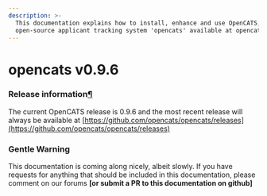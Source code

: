 ```yaml
---
description: >-
  This documentation explains how to install, enhance and use OpenCATS, the free
  open-source applicant tracking system 'opencats' available at opencats.org
---
```


# opencats v0.9.6

### Release information[¶](broken-reference)

The current OpenCATS release is 0.9.6 and the most recent release will always be available at [https://github.com/opencats/opencats/releases](https://github.com/opencats/opencats/releases)

### Gentle Warning

This documentation is coming along nicely, albeit slowly. If you have requests for anything that should be included in this documentation, please comment on our forums **\[or submit a PR to this documentation on github]**

